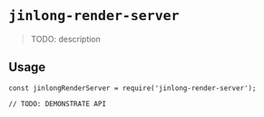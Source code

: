 # `jinlong-render-server`

> TODO: description

## Usage

```
const jinlongRenderServer = require('jinlong-render-server');

// TODO: DEMONSTRATE API
```
